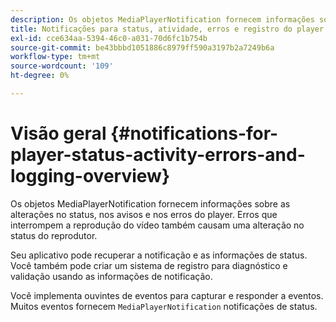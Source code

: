 ```yaml
---
description: Os objetos MediaPlayerNotification fornecem informações sobre as alterações no status, nos avisos e nos erros do player. Erros que interrompem a reprodução do vídeo também causam uma alteração no status do reprodutor.
title: Notificações para status, atividade, erros e registro do player
exl-id: cce634aa-5394-46c0-a031-70d6fc1b754b
source-git-commit: be43bbbd1051886c8979ff590a3197b2a7249b6a
workflow-type: tm+mt
source-wordcount: '109'
ht-degree: 0%

---
```


# Visão geral {#notifications-for-player-status-activity-errors-and-logging-overview}

Os objetos MediaPlayerNotification fornecem informações sobre as alterações no status, nos avisos e nos erros do player. Erros que interrompem a reprodução do vídeo também causam uma alteração no status do reprodutor.

Seu aplicativo pode recuperar a notificação e as informações de status. Você também pode criar um sistema de registro para diagnóstico e validação usando as informações de notificação.

Você implementa ouvintes de eventos para capturar e responder a eventos. Muitos eventos fornecem `MediaPlayerNotification` notificações de status.
